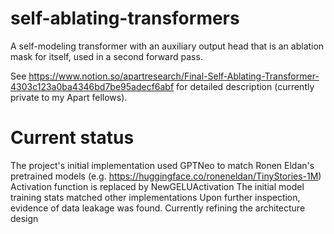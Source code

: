 # self-ablating-transformers
A self-modeling transformer with an auxiliary output head that is an ablation mask for itself, used in a second forward pass.

See https://www.notion.so/apartresearch/Final-Self-Ablating-Transformer-4303c123a0ba4346bd7be95adecf6abf for detailed description (currently private to my Apart fellows).

# Current status

The project's initial implementation used GPTNeo to match Ronen Eldan's pretrained models (e.g. https://huggingface.co/roneneldan/TinyStories-1M)
Activation function is replaced by NewGELUActivation
The initial model training stats matched other implementations 
Upon further inspection, evidence of data leakage was found. 
Currently refining the architecture design
